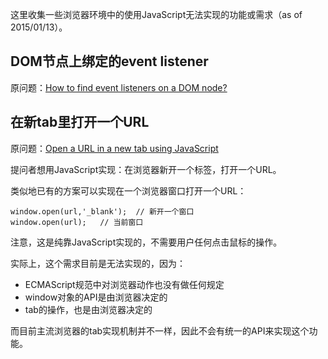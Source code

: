 这里收集一些浏览器环境中的使用JavaScript无法实现的功能或需求（as of 2015/01/13）。

## DOM节点上绑定的event listener
原问题：[How to find event listeners on a DOM node?](http://stackoverflow.com/questions/446892/how-to-find-event-listeners-on-a-dom-node)



## 在新tab里打开一个URL
原问题：[Open a URL in a new tab using JavaScript](http://stackoverflow.com/questions/4907843/open-a-url-in-a-new-tab-using-javascript)

提问者想用JavaScript实现：在浏览器新开一个标签，打开一个URL。

类似地已有的方案可以实现在一个浏览器窗口打开一个URL：

```
window.open(url,'_blank');  // 新开一个窗口
window.open(url);   // 当前窗口
```

注意，这是纯靠JavaScript实现的，不需要用户任何点击鼠标的操作。

实际上，这个需求目前是无法实现的，因为：

* ECMAScript规范中对浏览器动作也没有做任何规定
* window对象的API是由浏览器决定的
* tab的操作，也是由浏览器决定的

而目前主流浏览器的tab实现机制并不一样，因此不会有统一的API来实现这个功能。

